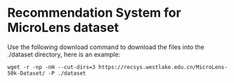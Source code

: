 # Recommendation System for MicroLens dataset

Use the following download command to download the files
into the ./dataset directory, here is an example:
```
wget -r -np -nH --cut-dirs=3 https://recsys.westlake.edu.cn/MicroLens-50k-Dataset/ -P ./dataset
```
